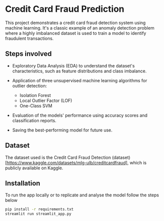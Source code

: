 # Credit Card Fraud Prediction
  This project demonstrates a credit card fraud detection system using machine learning. It's a classic example of an anomaly detection problem where a highly imbalanced dataset is used to train a model to identify fraudulent transactions.

## Steps involved
- Exploratory Data Analysis (EDA) to understand the dataset's characteristics, such as feature distributions and class imbalance.

- Application of three unsupervised machine learning algorithms for outlier detection:
  - Isolation Forest
  - Local Outlier Factor (LOF)
  - One-Class SVM

- Evaluation of the models' performance using accuracy scores and classification reports.

- Saving the best-performing model for future use.

## Dataset
The dataset used is the Credit Card Fraud Detection (dataset)[https://www.kaggle.com/datasets/mlg-ulb/creditcardfraud], which is publicly available on Kaggle.

## Installation
To run the app locally or to replicate and analyse the model follow the steps below

```bash
pip install -r requirements.txt
streamlit run streamlit_app.py
```
